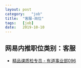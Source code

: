 ```yaml
---
layout:	post
category:	"job"
title:	"客服-岗位"
tags:	[job]
date:	2019-10-10
---
```

## 网易内推职位类别：客服
- [精品课质检专员 - 有道事业部096](http://mobile.bole.netease.com/bole/boleDetail?id=17846&employeeId=346f03c3cda5f04c&key=all)
